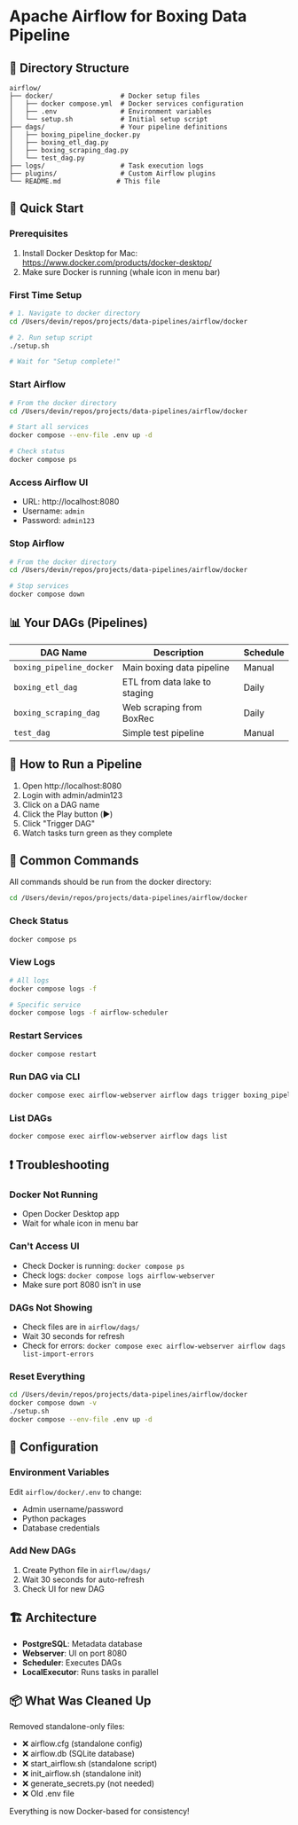 # Apache Airflow for Boxing Data Pipeline

## 📁 Directory Structure
```
airflow/
├── docker/                 # Docker setup files
│   ├── docker compose.yml  # Docker services configuration
│   ├── .env                # Environment variables
│   └── setup.sh            # Initial setup script
├── dags/                   # Your pipeline definitions
│   ├── boxing_pipeline_docker.py
│   ├── boxing_etl_dag.py
│   ├── boxing_scraping_dag.py
│   └── test_dag.py
├── logs/                   # Task execution logs
├── plugins/                # Custom Airflow plugins
└── README.md              # This file
```

## 🚀 Quick Start

### Prerequisites
1. Install Docker Desktop for Mac: https://www.docker.com/products/docker-desktop/
2. Make sure Docker is running (whale icon in menu bar)

### First Time Setup
```bash
# 1. Navigate to docker directory
cd /Users/devin/repos/projects/data-pipelines/airflow/docker

# 2. Run setup script
./setup.sh

# Wait for "Setup complete!"
```

### Start Airflow
```bash
# From the docker directory
cd /Users/devin/repos/projects/data-pipelines/airflow/docker

# Start all services
docker compose --env-file .env up -d

# Check status
docker compose ps
```

### Access Airflow UI
- URL: http://localhost:8080
- Username: `admin`
- Password: `admin123`

### Stop Airflow
```bash
# From the docker directory
cd /Users/devin/repos/projects/data-pipelines/airflow/docker

# Stop services
docker compose down
```

## 📊 Your DAGs (Pipelines)

| DAG Name | Description | Schedule |
|----------|-------------|----------|
| `boxing_pipeline_docker` | Main boxing data pipeline | Manual |
| `boxing_etl_dag` | ETL from data lake to staging | Daily |
| `boxing_scraping_dag` | Web scraping from BoxRec | Daily |
| `test_dag` | Simple test pipeline | Manual |

## 🎯 How to Run a Pipeline

1. Open http://localhost:8080
2. Login with admin/admin123
3. Click on a DAG name
4. Click the Play button (▶️)
5. Click "Trigger DAG"
6. Watch tasks turn green as they complete

## 🔧 Common Commands

All commands should be run from the docker directory:
```bash
cd /Users/devin/repos/projects/data-pipelines/airflow/docker
```

### Check Status
```bash
docker compose ps
```

### View Logs
```bash
# All logs
docker compose logs -f

# Specific service
docker compose logs -f airflow-scheduler
```

### Restart Services
```bash
docker compose restart
```

### Run DAG via CLI
```bash
docker compose exec airflow-webserver airflow dags trigger boxing_pipeline_docker
```

### List DAGs
```bash
docker compose exec airflow-webserver airflow dags list
```

## ❗ Troubleshooting

### Docker Not Running
- Open Docker Desktop app
- Wait for whale icon in menu bar

### Can't Access UI
- Check Docker is running: `docker compose ps`
- Check logs: `docker compose logs airflow-webserver`
- Make sure port 8080 isn't in use

### DAGs Not Showing
- Check files are in `airflow/dags/`
- Wait 30 seconds for refresh
- Check for errors: `docker compose exec airflow-webserver airflow dags list-import-errors`

### Reset Everything
```bash
cd /Users/devin/repos/projects/data-pipelines/airflow/docker
docker compose down -v
./setup.sh
docker compose --env-file .env up -d
```

## 📝 Configuration

### Environment Variables
Edit `airflow/docker/.env` to change:
- Admin username/password
- Python packages
- Database credentials

### Add New DAGs
1. Create Python file in `airflow/dags/`
2. Wait 30 seconds for auto-refresh
3. Check UI for new DAG

## 🏗️ Architecture

- **PostgreSQL**: Metadata database
- **Webserver**: UI on port 8080
- **Scheduler**: Executes DAGs
- **LocalExecutor**: Runs tasks in parallel

## 📦 What Was Cleaned Up

Removed standalone-only files:
- ❌ airflow.cfg (standalone config)
- ❌ airflow.db (SQLite database)
- ❌ start_airflow.sh (standalone script)
- ❌ init_airflow.sh (standalone init)
- ❌ generate_secrets.py (not needed)
- ❌ Old .env file

Everything is now Docker-based for consistency!